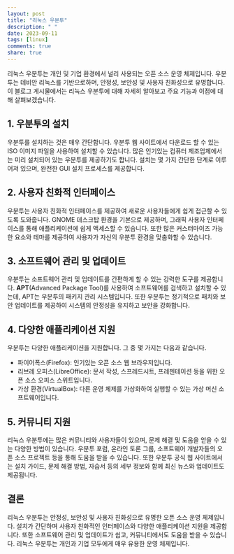 ```yaml
---
layout: post
title: "리눅스 우분투"
description: " "
date: 2023-09-11
tags: [linux]
comments: true
share: true
---
```


리눅스 우분투는 개인 및 기업 환경에서 널리 사용되는 오픈 소스 운영 체제입니다. 우분투는 데비안 리눅스를 기반으로하며, 안정성, 보안성 및 사용자 친화성으로 유명합니다. 이 블로그 게시물에서는 리눅스 우분투에 대해 자세히 알아보고 주요 기능과 이점에 대해 살펴보겠습니다.

## 1. 우분투의 설치

우분투를 설치하는 것은 매우 간단합니다. 우분투 웹 사이트에서 다운로드 할 수 있는 ISO 이미지 파일을 사용하여 설치할 수 있습니다. 많은 인기있는 컴퓨터 제조업체에서는 미리 설치되어 있는 우분투를 제공하기도 합니다. 설치는 몇 가지 간단한 단계로 이루어져 있으며, 완전한 GUI 설치 프로세스를 제공합니다.

## 2. 사용자 친화적 인터페이스

우분투는 사용자 친화적 인터페이스를 제공하여 새로운 사용자들에게 쉽게 접근할 수 있도록 도와줍니다. GNOME 데스크탑 환경을 기본으로 제공하며, 그래픽 사용자 인터페이스를 통해 애플리케이션에 쉽게 액세스할 수 있습니다. 또한 많은 커스터마이즈 가능한 요소와 테마를 제공하여 사용자가 자신의 우분투 환경을 맞춤화할 수 있습니다.

## 3. 소프트웨어 관리 및 업데이트

우분투는 소프트웨어 관리 및 업데이트를 간편하게 할 수 있는 강력한 도구를 제공합니다. **APT**(Advanced Package Tool)를 사용하여 소프트웨어를 검색하고 설치할 수 있는데, APT는 우분투의 패키지 관리 시스템입니다. 또한 우분투는 정기적으로 패치와 보안 업데이트를 제공하여 시스템의 안정성을 유지하고 보안을 강화합니다.

## 4. 다양한 애플리케이션 지원

우분투는 다양한 애플리케이션을 지원합니다. 그 중 몇 가지는 다음과 같습니다.

- 파이어폭스(Firefox): 인기있는 오픈 소스 웹 브라우저입니다.
- 리브레 오피스(LibreOffice): 문서 작성, 스프레드시트, 프레젠테이션 등을 위한 오픈 소스 오피스 스위트입니다.
- 가상 환경(VirtualBox): 다른 운영 체제를 가상화하여 실행할 수 있는 가상 머신 소프트웨어입니다.

## 5. 커뮤니티 지원

리눅스 우분투에는 많은 커뮤니티와 사용자들이 있으며, 문제 해결 및 도움을 얻을 수 있는 다양한 방법이 있습니다. 우분투 포럼, 온라인 토론 그룹, 소프트웨어 개발자들의 오픈 소스 프로젝트 등을 통해 도움을 받을 수 있습니다. 또한 우분투 공식 웹 사이트에서는 설치 가이드, 문제 해결 방법, 자습서 등의 세부 정보와 함께 최신 뉴스와 업데이트도 제공됩니다.

## 결론

리눅스 우분투는 안정성, 보안성 및 사용자 친화성으로 유명한 오픈 소스 운영 체제입니다. 설치가 간단하며 사용자 친화적인 인터페이스와 다양한 애플리케이션 지원을 제공합니다. 또한 소프트웨어 관리 및 업데이트가 쉽고, 커뮤니티에서도 도움을 받을 수 있습니다. 리눅스 우분투는 개인과 기업 모두에게 매우 유용한 운영 체제입니다.